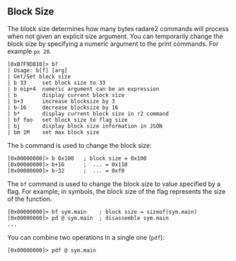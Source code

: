 ## Block Size

The block size determines how many bytes radare2 commands will process when not given an explicit size argument. You can temporarily change the block size by specifying a numeric argument to the print commands. For example `px 20`.

```
[0xB7F9D810]> b?
| Usage: b[f] [arg]
| Get/Set block size
| b 33     set block size to 33
| b eip+4  numeric argument can be an expression
| b        display current block size
| b+3      increase blocksize by 3
| b-16     decrease blocksize by 16
| b*       display current block size in r2 command
| bf foo   set block size to flag size
| bj       display block size information in JSON
| bm 1M    set max block size
```

The `b` command is used to change the block size:

```
[0x00000000]> b 0x100   ; block size = 0x100
[0x00000000]> b+16      ;  ... = 0x110
[0x00000000]> b-32      ;  ... = 0xf0
```

The `bf` command is used to change the block size to value specified by a flag. For example, in symbols, the block size of the flag represents the size of the function.
```
[0x00000000]> bf sym.main    ; block size = sizeof(sym.main)
[0x00000000]> pd @ sym.main  ; disassemble sym.main
...
```

You can combine two operations in a single one (`pdf`):

```
[0x00000000]> pdf @ sym.main
```

